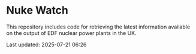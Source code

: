# Nuke Watch

This repository includes code for retrieving the latest information available on the output of EDF nuclear power plants in the UK.

Last updated: 2025-07-21 06:26